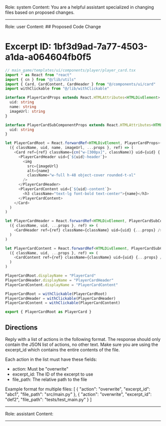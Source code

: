 Role: system
Content: You are a helpful assistant specialized in changing files based on proposed changes.
__________________
Role: user
Content: ## Proposed Code Change
# Excerpt ID: 1bf3d9ad-7a77-4503-a1da-a064604fb0f5
```typescript
// main_game/templates/ui/components/player/player_card.tsx
import * as React from "react"
import { cn } from "@/lib/utils"
import { Card, CardContent, CardHeader } from "@/components/ui/card"
import withClickable from "@/lib/withClickable"

interface PlayerCardProps extends React.HTMLAttributes<HTMLDivElement> {
  uid: string
  name: string
  imageUrl: string
}

interface PlayerCardSubComponentProps extends React.HTMLAttributes<HTMLDivElement> {
  uid: string
}

let PlayerCardRoot = React.forwardRef<HTMLDivElement, PlayerCardProps>(
  ({ className, uid, name, imageUrl, ...props }, ref) => (
    <Card ref={ref} className={cn("w-[300px]", className)} uid={uid} {...props}>
      <PlayerCardHeader uid={`${uid}-header`}>
        <img 
          src={imageUrl}
          alt={name}
          className="w-full h-48 object-cover rounded-t-xl"
        />
      </PlayerCardHeader>
      <PlayerCardContent uid={`${uid}-content`}>
        <h3 className="text-lg font-bold text-center">{name}</h3>
      </PlayerCardContent>
    </Card>
  )
)

let PlayerCardHeader = React.forwardRef<HTMLDivElement, PlayerCardSubComponentProps>(
  ({ className, uid, ...props }, ref) => (
    <CardHeader ref={ref} className={className} uid={uid} {...props} />
  )
)

let PlayerCardContent = React.forwardRef<HTMLDivElement, PlayerCardSubComponentProps>(
  ({ className, uid, ...props }, ref) => (
    <CardContent ref={ref} className={className} uid={uid} {...props} />
  )
)

PlayerCardRoot.displayName = "PlayerCard"
PlayerCardHeader.displayName = "PlayerCardHeader"
PlayerCardContent.displayName = "PlayerCardContent"

PlayerCardRoot = withClickable(PlayerCardRoot)
PlayerCardHeader = withClickable(PlayerCardHeader)
PlayerCardContent = withClickable(PlayerCardContent)

export { PlayerCardRoot as PlayerCard }
```

## Directions
Reply with a list of actions in the following format. The response should only contain the JSON list of actions, no other text.
Make sure you are using the excerpt_id which contains the entire contents of the file.

Each action in the list must have these fields:
- action: Must be "overwrite"
- excerpt_id: The ID of the excerpt to use
- file_path: The relative path to the file

Example format for multiple files:
[
    {
        "action": "overwrite",
        "excerpt_id": "abc1",
        "file_path": "src/main.py"
    },
    {
        "action": "overwrite",
        "excerpt_id": "def2",
        "file_path": "tests/test_main.py"
    }
]
__________________
Role: assistant
Content: 
__________________
